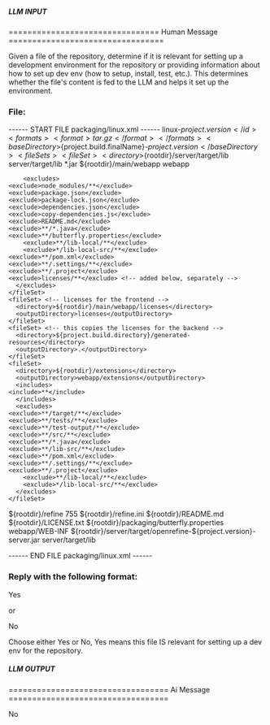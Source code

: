 ##### LLM INPUT #####
================================ Human Message =================================

Given a file of the repository, determine if it is relevant for setting up a development environment for the repository or providing information about how to set up dev env (how to setup, install, test, etc.). This determines whether the file's content is fed to the LLM and helps it set up the environment.

### File:
------ START FILE packaging/linux.xml ------
<assembly xmlns="http://maven.apache.org/ASSEMBLY/2.0.0" xmlns:xsi="http://www.w3.org/2001/XMLSchema-instance"
	  xsi:schemaLocation="http://maven.apache.org/ASSEMBLY/2.0.0 http://maven.apache.org/xsd/assembly-2.0.0.xsd">
  <id>linux-${project.version}</id>
  <formats>
    <format>tar.gz</format>
  </formats>
  <baseDirectory>${project.build.finalName}-${project.version}</baseDirectory>
  <fileSets>
    <fileSet>
      <directory>${rootdir}/server/target/lib</directory>
      <outputDirectory>server/target/lib</outputDirectory>
      <includes>
	<include>*.jar</include>
      </includes>
    </fileSet>
    <fileSet>
      <directory>${rootdir}/main/webapp</directory>
      <outputDirectory>webapp</outputDirectory>

        <excludes>
    <exclude>node_modules/**</exclude>
    <exclude>package.json</exclude>
    <exclude>package-lock.json</exclude>
    <exclude>dependencies.json</exclude>
    <exclude>copy-dependencies.js</exclude>
    <exclude>README.md</exclude>
	<exclude>**/*.java</exclude>
	<exclude>**/butterfly.properties</exclude>
        <exclude>**/lib-local/**</exclude>
        <exclude>*/lib-local-src/**</exclude>
	<exclude>**/pom.xml</exclude>
	<exclude>**/.settings/**</exclude>
	<exclude>**/.project</exclude>
	<exclude>licenses/**</exclude> <!-- added below, separately -->
      </excludes>
    </fileSet>
    <fileSet> <!-- licenses for the frontend -->
      <directory>${rootdir}/main/webapp/licenses</directory>
      <outputDirectory>licenses</outputDirectory>
    </fileSet>
    <fileSet> <!-- this copies the licenses for the backend -->
      <directory>${project.build.directory}/generated-resources</directory>
      <outputDirectory>.</outputDirectory>
    </fileSet>
    <fileSet>
      <directory>${rootdir}/extensions</directory>
      <outputDirectory>webapp/extensions</outputDirectory>
      <includes>
	<include>**</include>
      </includes>
      <excludes>
	<exclude>**/target/**</exclude>
	<exclude>**/tests/**</exclude>
	<exclude>**/test-output/**</exclude>
	<exclude>**/src/**</exclude>
	<exclude>**/*.java</exclude>
	<exclude>**/lib-src/**</exclude>
	<exclude>**/pom.xml</exclude>
	<exclude>**/.settings/**</exclude>
	<exclude>**/.project</exclude>
        <exclude>**/lib-local/**</exclude>
        <exclude>*/lib-local-src/**</exclude>
      </excludes>
    </fileSet>
  </fileSets>
  <!-- TODO replace $VERSION by ${project.version} in WEB-INF/web.xml -->
  <files>
    <file>
      <source>${rootdir}/refine</source>
      <fileMode>755</fileMode>
    </file>
    <file>
      <source>${rootdir}/refine.ini</source>
    </file>
    <file>
      <source>${rootdir}/README.md</source>
    </file>
    <file>
      <source>${rootdir}/LICENSE.txt</source>
    </file>
    <file>
      <source>${rootdir}/packaging/butterfly.properties</source>
      <outputDirectory>webapp/WEB-INF</outputDirectory>
    </file>
    <file>
      <source>${rootdir}/server/target/openrefine-${project.version}-server.jar</source>
      <outputDirectory>server/target/lib</outputDirectory>
    </file>
  </files>
</assembly>


------ END FILE packaging/linux.xml ------

### Reply with the following format:

<rel>Yes</rel>

or

<rel>No</rel>

Choose either Yes or No, Yes means this file IS relevant for setting up a dev env for the repository.

##### LLM OUTPUT #####
================================== Ai Message ==================================

<rel>No</rel>